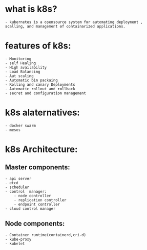 # what is k8s? 
    - kubernetes is a opensource system for automating deployment , scalling, and management of containarized applications.

# features of k8s:
    - Monitoring
    - self Healing
    - High availability
    - Load Balancing
    - Aut scaling
    - Automatic bin packaing
    - Rolling and canary Deployments
    - Automatic rollout and rollback
    - secret and configuration management

# k8s alaternatives:
    - docker swarm
    - mesos

# k8s Architecture:
   ## Master components:
    - api server
    - etcd
    - scheduler
    - control  manager:    
        - node controller
        - replication controller
        - endpoint controller   
    - cloud control manager

 ## Node components:
    - Container runtime(containerd,cri-d)
    - kube-proxy
    - kubelet


